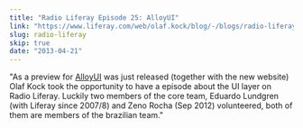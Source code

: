```yaml
---
title: "Radio Liferay Episode 25: AlloyUI"
link: "https://www.liferay.com/web/olaf.kock/blog/-/blogs/radio-liferay-episode-25-eduardo-lundgren-and-zeno-rocha-alloyu-2"
slug: radio-liferay
skip: true
date: "2013-04-21"
---
```


"As a preview for <a href="http://alloyui.com/">AlloyUI</a> was just released (together with the new website) Olaf Kock took the opportunity to have a episode about the UI layer on Radio Liferay. Luckily two members of the core team, Eduardo Lundgren (with Liferay since 2007/8) and Zeno Rocha (Sep 2012) volunteered, both of them are members of the brazilian team."
